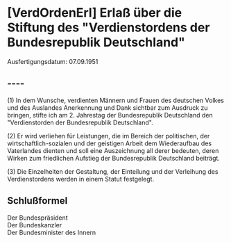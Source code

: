 # [VerdOrdenErl] Erlaß über die Stiftung des "Verdienstordens der Bundesrepublik Deutschland"

Ausfertigungsdatum: 07.09.1951

 

## ----

(1) In dem Wunsche, verdienten Männern und Frauen des deutschen Volkes und des Auslandes Anerkennung und Dank sichtbar zum Ausdruck zu bringen, stifte ich am 2. Jahrestag der Bundesrepublik Deutschland den  
"Verdienstorden der Bundesrepublik Deutschland".

(2) Er wird verliehen für Leistungen, die im Bereich der politischen, der wirtschaftlich-sozialen und der geistigen Arbeit dem Wiederaufbau des Vaterlandes dienten und soll eine Auszeichnung all derer bedeuten, deren Wirken zum friedlichen Aufstieg der Bundesrepublik Deutschland beiträgt.

(3) Die Einzelheiten der Gestaltung, der Einteilung und der Verleihung des Verdienstordens werden in einem Statut festgelegt.


## Schlußformel

Der Bundespräsident  
Der Bundeskanzler  
Der Bundesminister des Innern
